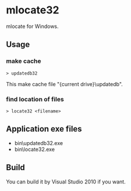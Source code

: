 mlocate32
=========

mlocate for Windows.


Usage
-----

### make cache ###

    > updatedb32

This make cache file "{current drive}\updatedb".


### find location of files ###

    > locate32 <filename>


Application exe files
---------------------

- bin\updatedb32.exe
- bin\locate32.exe


Build
-----

You can build it by Visual Studio 2010 if you want.
